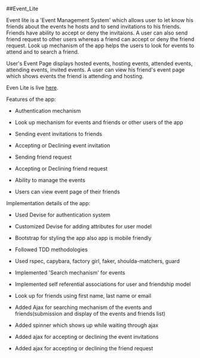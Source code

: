 ##Event_Lite  

Event lite is a 'Event Management System' which allows user to let know his friends about the events he hosts and to send invitations to his friends. Friends have ability to accept or deny the invitaions. A user can also send friend request to other users whereas a friend can accept or deny the friend request. Look up mechanism of the app helps the users to look for events to attend and to search a friend. 

User's Event Page displays hosted events, hosting events, attended events, attending events, invited events. A user can view his friend's event page which shows events the friend is attending and hosting.

Even Lite is live [here](https://job-application-tracker.herokuapp.com/).

Features of the app:

* Authentication mechanism

* Look up mechanism for events and friends or other users of the app

* Sending event invitations to friends

* Accepting or Declining event invitation

* Sending friend request

* Accepting or Declining friend request

* Ability to manage the events

* Users can view event page of their friends

Implementation details of the app:

* Used Devise for authentication system

* Customized Devise for adding attributes for user model

* Bootstrap for styling the app also app is mobile friendly

* Followed TDD methodologies

* Used rspec, capybara, factory girl, faker, shoulda-matchers, guard

* Implemented 'Search mechanism' for events

* Implemented self referential associations for user and friendship model

* Look up for friends using first name, last name or email

* Added Ajax for searching mechanism of the events and friends(submission and display of the events and friends list)

* Added spinner which shows up while waiting through ajax 

* Added ajax for accepting or declining the event invitations

* Added ajax for accepting or declining the friend request
